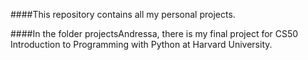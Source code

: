 ####This repository contains all my personal projects.

####In the folder projectsAndressa, there is my final project for CS50 Introduction to Programming with Python at Harvard University.
